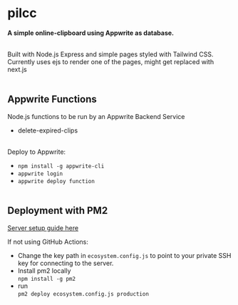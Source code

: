 # pilcc

<b>A simple online-clipboard using Appwrite as database.</b><br><br>

Built with Node.js Express and simple pages styled with Tailwind CSS.<br>
Currently uses ejs to render one of the pages, might get replaced with next.js <br><br>

## Appwrite Functions

Node.js functions to be run by an Appwrite Backend Service<br>
- delete-expired-clips<br><br>

Deploy to Appwrite:<br>
- `npm install -g appwrite-cli`
- `appwrite login`
- `appwrite deploy function` <br><br>

## Deployment with PM2

[Server setup guide here](https://notes.ciliscu.com/40683/setup-easy-node-js-app-deployment-with-pm2-on-a-caddy-server-ubuntu)

If not using GitHub Actions:<br>
- Change the key path in `ecosystem.config.js` to point to your private SSH key for connecting to the server.
- Install pm2 locally<br>
`npm install -g pm2`
- run<br>
`pm2 deploy ecosystem.config.js production`

